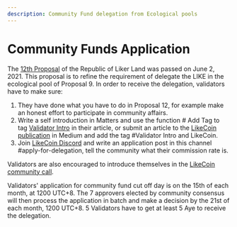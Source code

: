 ```yaml
---
description: Community Fund delegation from Ecological pools
---
```


# Community Funds Application

The [12th Proposal](https://ipfs.io/ipfs/QmNu5dc1WBn8yicTqG42AotvdXpRa7Ay5ytBPHAN5XbPEY/) of the Republic of Liker Land was passed on June 2, 2021. This proposal is to refine the requirement of delegate the LIKE in the ecological pool of Proposal 9. In order to receive the delegation, validators have to make sure:

1. They have done what you have to do in Proposal 12, for example make an honest effort to participate in community affairs.
2. Write a self introduction in Matters and use the function \# Add Tag to tag [Validator Intro](https://matters.news/tags/VGFnOjUzMTkw) in their article, or submit an article to the [LikeCoin publication](https://medium.com/likecoin) in Medium and add the tag \#Validator Intro and LikeCoin. 
3. Join [LikeCoin Discord](https://discord.com/invite/W4DQ6peZZZ) and write an application post in this channel \#apply-for-delegation, tell the community what their commission rate is.

Validators are also encouraged to introduce themselves in the [LikeCoin community call](https://docs.like.co/community-call).

Validators' application for community fund cut off day is on the 15th of each month, at 1200 UTC+8. The 7 approvers elected by community consensus will then process the application in batch and make a decision by the 21st of each month, 1200 UTC+8. 5 Validators have to get at least 5 Aye to receive the delegation.

